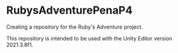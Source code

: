 # RubysAdventurePenaP4
Creating a repository for the Ruby's Adventure project. 

This repository is intended to be used with the Unity Editor version 2021.3.8f1.
